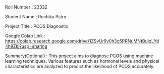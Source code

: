 Roll Number       :   23332

Student Name      :   Ruchika Patro

Project Title     :   PCOS Diagnostic

Google Colab Link :   https://colab.research.google.com/drive/1ZSvUr9v0h3g5PRNuMNtBulqLYd4h9Zkj?usp=sharing

Summary(Optional) :   This project aims to diagnose PCOS using machine learning techniques. Various features such as hormonal levels and physical characteristics are analyzed to predict the likelihood of PCOS accurately.
